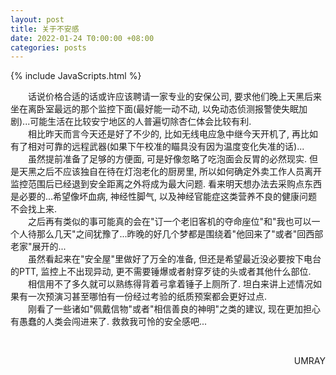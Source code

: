 ```yaml
---
layout: post
title: 关于不安感
date: 2022-01-24 T0:00:00 +08:00
categories: posts
---
```


{% include JavaScripts.html %}

&emsp;&emsp;话说价格合适的话或许应该聘请一家专业的安保公司, 要求他们晚上天黑后来坐在离卧室最远的那个监控下面(最好能一动不动, 以免动态侦测报警使失眠加剧)...可能生活在比较安宁地区的人普遍切除杏仁体会比较有利.  
&emsp;&emsp;相比昨天而言今天还是好了不少的, 比如无线电应急中继今天开机了, 再比如有了相对可靠的远程武器(如果下午校准的瞄具没有因为温度变化失准的话)...  
&emsp;&emsp;虽然提前准备了足够的方便面, 可是好像忽略了吃泡面会反胃的必然现实. 但是天黑之后不应该独自在待在灯泡老化的厨房里, 所以如何确定外卖工作人员离开监控范围后已经退到安全距离之外将成为最大问题. 看来明天想办法去采购点东西是必要的...希望像坏血病, 神经性脚气, 以及神经官能症这类营养不良的健康问题不会找上来.  
&emsp;&emsp;之后再有类似的事可能真的会在"订一个老旧客机的夺命座位"和"我也可以一个人待那么几天"之间犹豫了...昨晚的好几个梦都是围绕着"他回来了"或者"回西部老家"展开的...  
&emsp;&emsp;虽然看起来在"安全屋"里做好了万全的准备, 但还是希望最近没必要按下电台的PTT, 监控上不出现异动, 更不需要锤爆或者射穿歹徒的头或者其他什么部位.  
&emsp;&emsp;相信用不了多久就可以熟练得背着弓拿着锤子上厕所了. 坦白来讲上述情况如果有一次预演习甚至哪怕有一份经过考验的纸质预案都会更好过点.  
&emsp;&emsp;刚看了一些诸如"佩戴信物"或者"相信善良的神明"之类的建议, 现在更加担心有愚蠢的人类会闯进来了. 救救我可怜的安全感吧...  

&emsp;&emsp;  
<p align="right">UMRAY</p>

